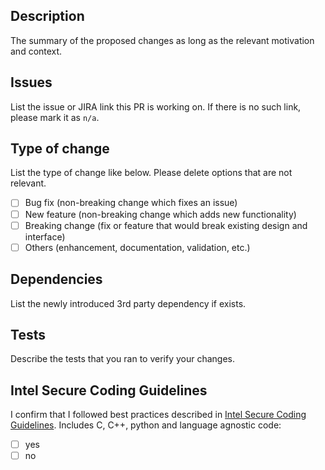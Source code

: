 ## Description

The summary of the proposed changes as long as the relevant motivation and context.

## Issues

List the issue or JIRA link this PR is working on. If there is no such link, please mark it as `n/a`.

## Type of change

List the type of change like below. Please delete options that are not relevant.

- [ ] Bug fix (non-breaking change which fixes an issue)
- [ ] New feature (non-breaking change which adds new functionality)
- [ ] Breaking change (fix or feature that would break existing design and interface)
- [ ] Others (enhancement, documentation, validation, etc.)

## Dependencies

List the newly introduced 3rd party dependency if exists.

## Tests

Describe the tests that you ran to verify your changes.

## Intel Secure Coding Guidelines

I confirm that I followed best practices described in [Intel Secure Coding Guidelines](https://readthedocs.intel.com/SecureCodingStandards/latest/). Includes C, C++, python and language agnostic code: 
- [ ] yes
- [ ] no
